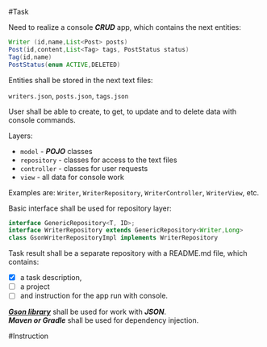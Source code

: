 #Task

Need to realize a console **_CRUD_** app, which contains the next entities:
```java
Writer (id,name,List<Post> posts)
Post(id,content,List<Tag> tags, PostStatus status)
Tag(id,name)
PostStatus(enum ACTIVE,DELETED)
```

Entities shall be stored in the next text files:

`writers.json`, `posts.json`, `tags.json`

User shall be able to create, to get, to update and to delete data with console commands.

Layers:
- `model` - **_POJO_** classes
- `repository` - classes for access to the text files
- `controller` - classes for user requests 
- `view` - all data for console work

Examples are: `Writer`, `WriterRepository`, `WriterController`, `WriterView`, etc.

Basic interface shall be used for repository layer:

```java
interface GenericRepository<T, ID>;
interface WriterRepository extends GenericRepository<Writer,Long>
class GsonWriterRepositoryImpl implements WriterRepository
```
Task result shall be a separate repository with a README.md file, which contains:

 - [x] a task description,
 - [ ] a project
 - [ ] and instruction for the app run with console.

**_[Gson library](https://mvnrepository.com/artifact/com.google.code.gson/gson/2.8.5)_** shall be used for work with **_JSON_**.  
**_Maven or Gradle_** shall be used for dependency injection. 

#Instruction 



